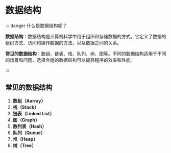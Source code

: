 # 数据结构

::: danger  什么是数据结构呢？

**数据结构**：数据结构是计算机科学中用于组织和存储数据的方式。它定义了数据的组织方式、访问和操作数据的方法，以及数据之间的关系。

**常见的数据结构**：数组、链表、栈、队列、树、图等。不同的数据结构适用于不同的场景和问题，选择合适的数据结构可以提高程序的效率和性能。

:::

## 常见的数据结构

1. **数组（Aarray）**
2. **栈（Stack）**
3. **链表（Linked List）**
4. **图（Graph）**
5. **散列表（Hash）**
6. **队列（Queue）**
7. **堆（Heap）**
8. **树（Tree）**